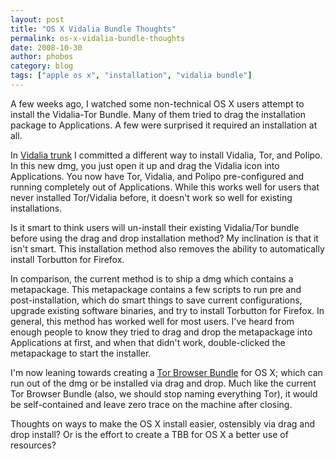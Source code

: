 ```yaml
---
layout: post
title: "OS X Vidalia Bundle Thoughts"
permalink: os-x-vidalia-bundle-thoughts
date: 2008-10-30
author: phobos
category: blog
tags: ["apple os x", "installation", "vidalia bundle"]
---
```


A few weeks ago, I watched some non-technical OS X users attempt to install the Vidalia-Tor Bundle. Many of them tried to drag the installation package to Applications. A few were surprised it required an installation at all.

In [Vidalia trunk](http://trac.vidalia-project.net/browser/vidalia/trunk/pkg/osx) I committed a different way to install Vidalia, Tor, and Polipo. In this new dmg, you just open it up and drag the Vidalia icon into Applications. You now have Tor, Vidalia, and Polipo pre-configured and running completely out of Applications. While this works well for users that never installed Tor/Vidalia before, it doesn't work so well for existing installations.

Is it smart to think users will un-install their existing Vidalia/Tor bundle before using the drag and drop installation method? My inclination is that it isn't smart. This installation method also removes the ability to automatically install Torbutton for Firefox.

In comparison, the current method is to ship a dmg which contains a metapackage. This metapackage contains a few scripts to run pre and post-installation, which do smart things to save current configurations, upgrade existing software binaries, and try to install Torbutton for Firefox. In general, this method has worked well for most users. I've heard from enough people to know they tried to drag and drop the metapackage into Applications at first, and when that didn't work, double-clicked the metapackage to start the installer.

I'm now leaning towards creating a [Tor Browser Bundle](https://www.torproject.org/torbrowser/) for OS X; which can run out of the dmg or be installed via drag and drop. Much like the current Tor Browser Bundle (also, we should stop naming everything Tor), it would be self-contained and leave zero trace on the machine after closing.

Thoughts on ways to make the OS X install easier, ostensibly via drag and drop install? Or is the effort to create a TBB for OS X a better use of resources?

